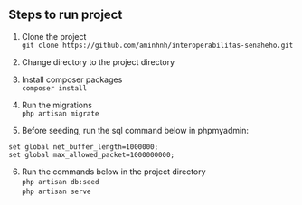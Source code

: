 ## Steps to run project

1. Clone the project<br>
```git clone https://github.com/aminhnh/interoperabilitas-senaheho.git```

2. Change directory to the project directory <br>

3. Install composer packages <br>
```composer install```<br>

4. Run the migrations<br>
```php artisan migrate```<br>

5. Before seeding, run the sql command below in phpmyadmin: <br>
```
set global net_buffer_length=1000000; 
set global max_allowed_packet=1000000000;
```
6. Run the commands below in the project directory<br>
```php artisan db:seed```<br>
```php artisan serve```<br>

